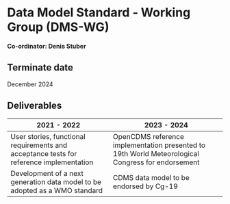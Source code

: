 # Data Model Standard - Working Group (DMS-WG)

**Co-ordinator: Denis Stuber**

## Terminate date

December 2024

## Deliverables

| **2021 - 2022** | **2023 - 2024** |
|-----------------|-----------------|
| User stories, functional requirements and acceptance tests for reference implementation | OpenCDMS reference implementation presented to 19th World Meteorological Congress for endorsement |
| Development of a next generation data model to be adopted as a WMO standard | CDMS data model to be endorsed by Cg-19 |
